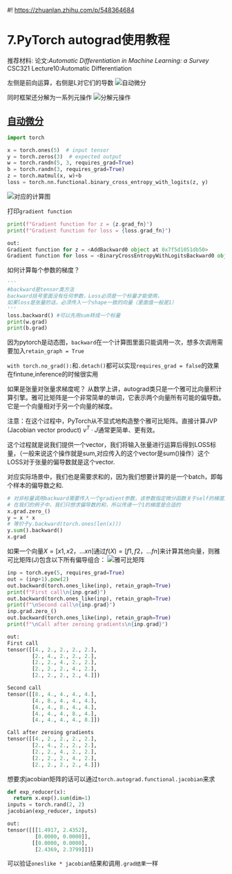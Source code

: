 #! https://zhuanlan.zhihu.com/p/548364684
# 7.PyTorch autograd使用教程
推荐材料:
论文:*Automatic Differentiation in Machine Learning: a Survey*
CSC321 Lecture10:Automatic Differentiation

左侧是前向运算，右侧是L对它们的导数
![自动微分](https://pic4.zhimg.com/80/v2-8b4666aa68adddc7b4be40c067b7e905.png)

同时框架还分解为一系列元操作
![分解元操作](https://pic4.zhimg.com/80/v2-afc81c754049025b875b7f39fbcf9816.png)


## [自动微分](https://pytorch.org/tutorials/beginner/basics/autogradqs_tutorial.html)
```python
import torch

x = torch.ones(5)  # input tensor
y = torch.zeros(3)  # expected output
w = torch.randn(5, 3, requires_grad=True)
b = torch.randn(3, requires_grad=True)
z = torch.matmul(x, w)+b
loss = torch.nn.functional.binary_cross_entropy_with_logits(z, y)

```
![对应的计算图](https://pic4.zhimg.com/80/v2-d237dcc62e019baf9e347ee5ac5ef300.png)

打印`gradient function`
```python
print(f"Gradient function for z = {z.grad_fn}")
print(f"Gradient function for loss = {loss.grad_fn}")

out:
Gradient function for z = <AddBackward0 object at 0x7f5d1051db50>
Gradient function for loss = <BinaryCrossEntropyWithLogitsBackward0 object at 0x7f5d1051f6d0>
```

如何计算每个参数的梯度？
```python
'''
#backward是tensor类方法
backward括号里面没有任何参数，Loss必须是一个标量才能使用，
如果loss是张量的话，必须传入一个shape一致的向量（里面值一般是1）
'''
loss.backward() #可以先用sum转成一个标量
print(w.grad)
print(b.grad)
```

因为pytorch是动态图，`backward`在一个计算图里面只能调用一次，想多次调用需要加入`retain_graph = True`

`with torch.no_grad():`和`.detach()`都可以实现`requires_grad = false`的效果
在fintune,inference的时候很实用

如果是张量对张量求梯度呢？
从数学上讲，autograd类只是一个雅可比向量积计算引擎。雅可比矩阵是一个非常简单的单词，它表示两个向量所有可能的偏导数。它是一个向量相对于另一个向量的梯度。

注意：在这个过程中，PyTorch从不显式地构造整个雅可比矩阵。直接计算JVP (Jacobian vector product)
$v^T · J$通常更简单、更有效。

这个过程就是说我们提供一个vector，我们将输入张量进行运算后得到LOSS标量，（一般来说这个操作就是sum,对应传入的这个vector是sum()操作）这个LOSS对于张量的偏导数就是这个vector.

对应实际场景中，我们也是需要求和的，因为我们想要计算的是一个batch，即每个样本的偏导数之和.

```python
# 对非标量调用backward需要传入一个gradient参数，该参数指定微分函数关于self的梯度。
# 在我们的例子中，我们只想求偏导数的和，所以传递一个1的梯度是合适的
x.grad.zero_()
y = x * x
# 等价于y.backward(torch.ones(len(x)))
y.sum().backward()
x.grad
```

如果一个向量$X = [x1, x2，…xn]$通过$f(X) = [f1, f2，…fn]$来计算其他向量，则雅可比矩阵(J)包含以下所有偏导组合：
![雅可比矩阵](https://pic4.zhimg.com/80/v2-613023f87440eb30311946e6ae8649be.png)

```python
inp = torch.eye(5, requires_grad=True)
out = (inp+1).pow(2)
out.backward(torch.ones_like(inp), retain_graph=True)
print(f"First call\n{inp.grad}")
out.backward(torch.ones_like(inp), retain_graph=True)
print(f"\nSecond call\n{inp.grad}")
inp.grad.zero_()
out.backward(torch.ones_like(inp), retain_graph=True)
print(f"\nCall after zeroing gradients\n{inp.grad}")

out:
First call
tensor([[4., 2., 2., 2., 2.],
        [2., 4., 2., 2., 2.],
        [2., 2., 4., 2., 2.],
        [2., 2., 2., 4., 2.],
        [2., 2., 2., 2., 4.]])

Second call
tensor([[8., 4., 4., 4., 4.],
        [4., 8., 4., 4., 4.],
        [4., 4., 8., 4., 4.],
        [4., 4., 4., 8., 4.],
        [4., 4., 4., 4., 8.]])

Call after zeroing gradients
tensor([[4., 2., 2., 2., 2.],
        [2., 4., 2., 2., 2.],
        [2., 2., 4., 2., 2.],
        [2., 2., 2., 4., 2.],
        [2., 2., 2., 2., 4.]])
```

想要求jacobian矩阵的话可以通过`torch.autograd.functional.jacobian`来求
```python
def exp_reducer(x):
  return x.exp().sum(dim=1)
inputs = torch.rand(2, 2)
jacobian(exp_reducer, inputs)

out:
tensor([[[1.4917, 2.4352],
         [0.0000, 0.0000]],
        [[0.0000, 0.0000],
         [2.4369, 2.3799]]])
```
可以验证`oneslike * jacobian`结果和调用`.grad结果`一样